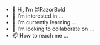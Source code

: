 - 👋 Hi, I’m @RazorBold
- 👀 I’m interested in ...
- 🌱 I’m currently learning ...
- 💞️ I’m looking to collaborate on ...
- 📫 How to reach me ...

<!---
RazorBold/RazorBold is a ✨ special ✨ repository because its `README.md` (this file) appears on your GitHub profile.
You can click the Preview link to take a look at your changes.
--->
